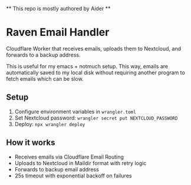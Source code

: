 ** This repo is mostly authored by Aider **

# Raven Email Handler

Cloudflare Worker that receives emails, uploads them to Nextcloud, and forwards to a backup address.

This is useful for my emacs + notmuch setup. This way, emails are automatically saved to my local disk without requiring another program to fetch emails which can be slow.

## Setup

1. Configure environment variables in `wrangler.toml`
2. Set Nextcloud password: `wrangler secret put NEXTCLOUD_PASSWORD`
3. Deploy: `npx wrangler deploy`

## How it works

- Receives emails via Cloudflare Email Routing
- Uploads to Nextcloud in Maildir format with retry logic
- Forwards to backup email address
- 25s timeout with exponential backoff on failures
